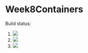# Week8Containers

Build status:

1. [![](https://github.com/vbopardi/Week8Containers/workflows/tests-fibonacci/badge.svg)](https://github.com/vbopardi/Week8Containers/actions?query=workflow%3Atests-fibonacci)
1. [![](https://github.com/vbopardi/Week8Containers/workflows/tests-range/badge.svg)](https://github.com/vbopardi/Week8Containers/actions?query=workflow%3Atests-range)
1. [![](https://github.com/vbopardi/Week8Containers/workflows/tests-unicode/badge.svg)](https://github.com/vbopardi/Week8Containers/actions?query=workflow%3Atests-unicode)
